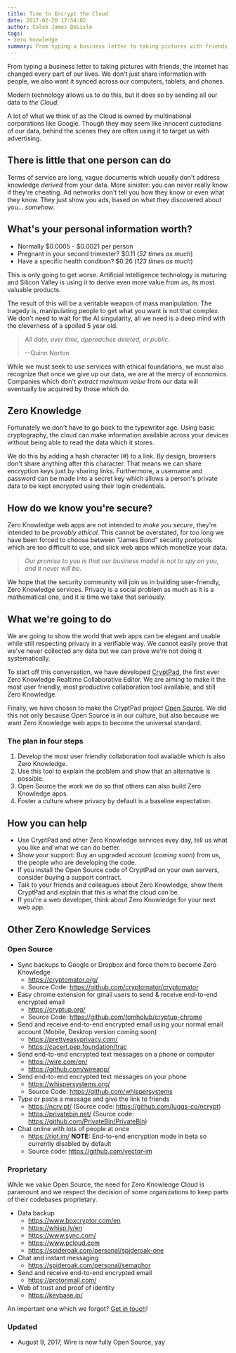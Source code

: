 ```yaml
---
title: Time to Encrypt the Cloud
date: 2017-02-20 17:54:02
author: Caleb James DeLisle
tags:
- zero knowledge
summary: From typing a business letter to taking pictures with friends, the internet has changed every part of our lives. We don't just share information with people, we also want it synced across our computers, tablets, and phones.
---
```


From typing a business letter to taking pictures with friends, the internet has changed every part of our lives.
We don't just share information with people, we also want it synced across our computers, tablets, and phones.

Modern technology allows us to do this, but it does so by sending all our data to _the Cloud_.

A lot of what we think of as the Cloud is owned by multinational corporations like Google.
Though they may seem like innocent custodians of our data, behind the scenes they are often using it to target us with advertising.

## There is little that one person can do

Terms of service are long, vague documents which usually don't address knowledge _derived_ from your data.
More sinister: you can never really know if they're cheating.
Ad networks don't tell you how they know or even what they know.
They just show you ads, based on what they discovered about you... _somehow_.

## What's your personal information worth?

* Normally  $0.0005 - $0.0021 per person
* Pregnant in your second trimester? $0.11 (_52 times as much_)
* Have a specific health condition? $0.26 (_123 times as much_)

This is only going to get worse.
Artificial Intelligence technology is maturing and Silicon Valley is using it to derive even more value from _us_, its most valuable products.

The result of this will be a veritable weapon of mass manipulation.
The tragedy is, manipulating people to get what you want is not that complex.
We don't need to wait for the AI singularity, all we need is a deep mind with the cleverness of a spoiled 5 year old.

>  _All data, over time, approaches deleted, or public._
>
> --Quinn Norton

While we must seek to use services with ethical foundations, we must also recognize that once we give up our data, we are at the mercy of economics.
Companies which don't _extract maximum value_ from our data will eventually be acquired by those which do.

## Zero Knowledge

Fortunately we don't have to go back to the typewriter age.
Using basic cryptography, the cloud can make information available across your devices without being able to read the data which it stores.

We do this by adding a hash character (#) to a link.
By design, browsers don't share anything after this character.
That means we can share encryption keys just by sharing links.
Furthermore, a username and password can be made into a secret key which allows a person's private data to be kept encrypted using their login credentials.

## How do we know you're secure?

Zero Knowledge web apps are not intended to _make you secure_, they're intended to be _provably ethical_.
This cannot be overstated, for too long we have been forced to choose between "James Bond" security protocols which are too difficult to use, and slick web apps which monetize your data.

> _Our promise to you is that our business model is not to spy on you, and it never will be_.

We hope that the security community will join us in building user-friendly, Zero Knowledge services.
Privacy is a social problem as much as it is a mathematical one, and it is time we take that seriously.

## What we're going to do

We are going to show the world that web apps can be elegant and usable while still respecting privacy in a verifiable way.
We cannot easily prove that we've never collected any data but we can prove we're not doing it systematically.

To start off this conversation, we have developed [CryptPad](https://cryptpad.fr), the first ever Zero Knowledge Realtime Collaborative Editor.
We are aiming to make it the most user friendly, most productive collaboration tool available, and still Zero Knowledge.

Finally, we have chosen to make the CryptPad project [Open Source](https://github.com/xwiki-labs/cryptpad).
We did this not only because Open Source is in our culture, but also because we want Zero Knowledge web apps to become the universal standard.

### The plan in four steps

1. Develop the most user friendly collaboration tool available which is also Zero Knowledge.
2. Use this tool to explain the problem and show that an alternative is possible.
3. Open Source the work we do so that others can also build Zero Knowledge apps.
4. Foster a culture where privacy by default is a baseline expectation.

## How you can help

* Use CryptPad and other Zero Knowledge services evey day, tell us what you like and what we can do better.
* Show your support: Buy an upgraded account (_coming soon_) from us, the people who are developing the code.
* If you install the Open Source code of CryptPad on your own servers, consider buying a support contract.
* Talk to your friends and colleagues about Zero Knowledge, show them CryptPad and explain that this is what the cloud can be.
* If you're a web developer, think about Zero Knowledge for your next web app.

## Other Zero Knowledge Services

### Open Source

* Sync backups to Google or Dropbox and force them to become Zero Knowledge
  * https://cryptomator.org/
  * Source Code: https://github.com/cryptomator/cryptomator
* Easy chrome extension for gmail users to send & receive end-to-end encrypted email
  * https://cryptup.org/
  * Source Code: https://github.com/tomholub/cryptup-chrome
* Send and receive end-to-end encrypted email using your normal email account (Mobile, Desktop version coming soon)
  * https://prettyeasyprivacy.com/
  * https://cacert.pep.foundation/trac
* Send end-to-end encrypted text messages on a phone or computer
  * https://wire.com/en/
  * https://github.com/wireapp/
* Send end-to-end encrypted text messages on your phone
  * https://whispersystems.org/
  * Source Code: https://github.com/whispersystems
* Type or paste a message and give the link to friends
  * https://ncry.pt/  (Source code: https://github.com/luggs-co/ncrypt)
  * https://privatebin.net/ (Source code: https://github.com/PrivateBin/PrivateBin)
* Chat online with lots of people at once
  * https://riot.im/  **NOTE:** End-to-end encryption mode in beta so currently disabled by default
  * Source code: https://github.com/vector-im

### Proprietary

While we value Open Source, the need for Zero Knowledge Cloud is paramount and we respect the
decision of some organizations to keep parts of their codebases proprietary.

* Data backup
  * https://www.boxcryptor.com/en
  * https://whisp.ly/en
  * https://www.sync.com/
  * https://www.pcloud.com
  * https://spideroak.com/personal/spideroak-one
* Chat and instant messaging
  * https://spideroak.com/personal/semaphor
* Send and receive end-to-end encrypted email
  * https://protonmail.com/
* Web of trust and proof of identity
  * https://keybase.io/


An important one which we forgot? [Get in touch](https://cryptpad.fr/contact.html)!

### Updated

* August 9, 2017, Wire is now fully Open Source, yay
